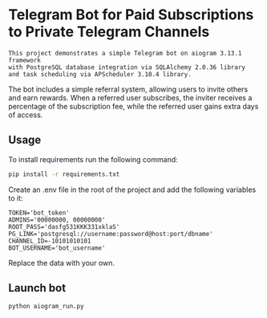 # Telegram Bot for Paid Subscriptions to Private Telegram Channels

```
This project demonstrates a simple Telegram bot on aiogram 3.13.1 framework  
with PostgreSQL database integration via SQLAlchemy 2.0.36 library  
and task scheduling via APScheduler 3.10.4 library.
```

The bot includes a simple referral system, allowing users to invite others and earn rewards. When a referred user subscribes, the inviter receives a percentage of the subscription fee, while the referred user gains extra days of access.

## Usage

To install requirements run the following command:

``` bash
pip install -r requirements.txt
```

Create an .env file in the root of the project and add the following variables to it:

``` textmate
TOKEN='bot_token'
ADMINS='00000000, 00000000'
ROOT_PASS='dasfg531KKK331xklaS'
PG_LINK='postgresql://username:password@host:port/dbname'
CHANNEL_ID=-10101010101
BOT_USERNAME='bot_username'
``` 

Replace the data with your own.

## Launch bot

``` bash
python aiogram_run.py
``` 
